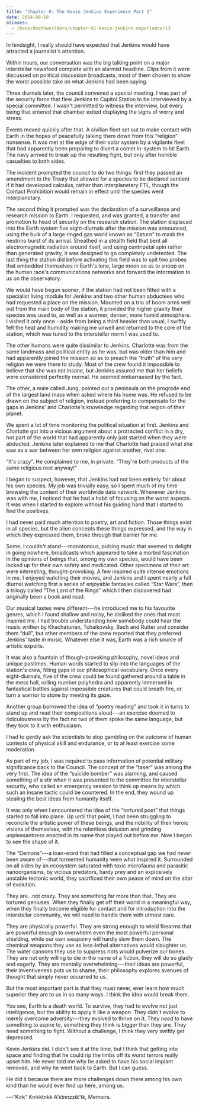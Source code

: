 ```yaml
---
title: "Chapter 0: The Kevin Jenkins Experience Part 3"
date: 2014-09-10
aliases:
  - /book/deathworlders/chapter-01-kevin-jenkins-experience/13
---
```


In hindsight, I really should have expected that Jenkins would have attracted a
journalist's attention.

Within hours, our conversation was the big talking point on a major interstellar
newsfeed complete with an alarmist headline. Clips from it were discussed on
political discussion broadcasts, most of them chosen to show the worst possible
take on what Jenkins had been saying.

Three diurnals later, the council convened a special meeting. I was part of the
security force that flew Jenkins to Capitol Station to be interviewed by a
special committee. I wasn't permitted to witness the interview, but every being
that entered that chamber exited displaying the signs of worry and stress.

Events moved quickly after that. A civilian fleet set out to make contact with
Earth in the hopes of peacefully talking them down from this “religion”
nonsense. It was met at the edge of their solar system by a vigilante fleet that
had apparently been preparing to divert a comet in-system to hit Earth. The navy
arrived to break up the resulting fight, but only after horrible casualties to
both sides.

The incident prompted the council to do two things: first they passed an
amendment to the Treaty that allowed for a species to be declared sentient if it
had developed calculus, rather than interplanetary FTL, though the Contact
Prohibition would remain in effect until the species went interplanetary.

The second thing it prompted was the declaration of a surveillance and research
mission to Earth. I requested, and was granted, a transfer and promotion to head
of security on the research station. The station displaced into the Earth system
five eight-diurnals after the mission was announced, using the bulk of a large
ringed gas world known as “Saturn” to mask the neutrino burst of its arrival.
Sheathed in a stealth field that bent all electromagnetic radiation around
itself, and using centripetal spin rather than generated gravity, it was
designed to go completely undetected. The last thing the station did before
activating this field was to spit two probes that embedded themselves in Earth's
lone, large moon so as to snoop on the human race's communications networks and
forward the information to us on the observatory.

We would have begun sooner, if the station had not been fitted with a specialist
living module for Jenkins and two other human abductees who had requested a
place on the mission. Mounted on a trio of boom arms well out from the main body
of the station, it provided the higher gravity their species was used to, as
well as a warmer, denser, more humid atmosphere. I visited it only once - aside
from being a third heavier than usual, I swiftly felt the heat and humidity
making me unwell and returned to the core of the station, which was tuned to the
interstellar norm I was used to.

The other humans were quite dissimilar to Jenkins. Charlotte was from the same
landmass and political entity as he was, but was older than him and had
apparently joined the mission so as to preach the “truth” of the very religion
we were there to study. Most of the crew found it impossible to believe that she
was not insane, but Jenkins assured me that her beliefs were considered
perfectly normal. He seemed embarrassed by the fact.

The other, a male called Jung, pointed out a peninsula on the prograde end of
the largest land mass when asked where his home was. He refused to be drawn on
the subject of religion, instead preferring to compensate for the gaps in
Jenkins' and Charlotte's knowledge regarding that region of their planet.

We spent a lot of time monitoring the political situation at first. Jenkins and
Charlotte got into a vicious argument about a protracted conflict in a dry, hot
part of the world that had apparently only just started when they were abducted.
Jenkins later explained to me that Charlotte had praised what she saw as a war
between her own religion against another, rival one.

“It's crazy”. He complained to me, in private. “They're both products of the
same religious root anyway!”

I began to suspect, however, that Jenkins had not been entirely fair about his
own species. My job was trivially easy, so I spent much of my time browsing the
content of their worldwide data network. Whenever Jenkins was with me, I noticed
that he had a habit of focusing on the worst aspects. It was when I started to
explore without his guiding hand that I started to find the positives.

I had never paid much attention to poetry, art and fiction. Those things exist
in all species, but the alien concepts these things expressed, and the way in
which they expressed them, broke through that barrier for me.

Some, I couldn't stand---monotonous, pulsing music that seemed to delight in
going nowhere, broadcasts which appeared to take a morbid fascination in the
opinions of beings that, among my own species, would have been locked up for
their own safety and medicated. Other specimens of their art were interesting,
thought-provoking. A few inspired quite intense emotions in me. I enjoyed
watching their movies, and Jenkins and I spent nearly a full diurnal watching
first a series of enjoyable fantasies called “Star Wars”, then a trilogy called
“The Lord of the Rings” which I then discovered had originally been a book and
read.

Our musical tastes were different---he introduced me to his favourite genres,
which I found shallow and noisy, he disliked the ones that most inspired me. I
had trouble understanding how somebody could hear the music written by
Khachaturian, Tchaikovsky, Bach and Rutter and consider them “dull”, but other
members of the crew reported that they preferred Jenkins' taste in music.
Whatever else it was, Earth was a rich source of artistic exports.

It was also a fountain of though-provoking philosophy, novel ideas and unique
pastimes. Human words started to slip into the languages of the station's crew,
filling gaps in our philosophical vocabulary. Once every eight-diurnals, five of
the crew could be found gathered around a table in the mess hall, rolling number
polyhedra and apparently immersed in fantastical battles against impossible
creatures that could breath fire, or turn a warrior to stone by meeting its
gaze.

Another group borrowed the idea of “poetry reading” and took it in turns to
stand up and read their compositions aloud---an exercise doomed to
ridiculousness by the fact no two of them spoke the same language, but they took
to it with enthusiasm.

I had to gently ask the scientists to stop gambling on the outcome of human
contests of physical skill and endurance, or to at least exercise some
moderation.

As part of my job, I was required to pass information of potential military
significance back to the Council. The concept of the “taser” was among the very
first. The idea of the “suicide bomber” was alarming, and caused something of a
stir when it was presented to the committee for interstellar security, who
called an emergency session to think up means by which such an insane tactic
could be countered. In the end, they wound up stealing the best ideas from
humanity itself.

It was only when I encountered the idea of the “tortured poet” that things
started to fall into place. Up until that point, I had been struggling to
reconcile the artistic power of these beings, and the nobility of their heroic
visions of themselves, with the relentless delusion and grinding unpleasantness
enacted in its name that played out before me. Now I began to see the shape of
it.

The “Demons”---a loan-word that had filled a conceptual gap we had never been
aware of---that tormented humanity were what inspired it. Surrounded on all
sides by an ecosystem saturated with toxic microfauna and parasitic
nanoorganisms, by vicious predators, hardy prey and an explosively unstable
tectonic world, they sacrificed their own peace of mind on the altar of
evolution.

They are...not crazy. They are something far more than that. They are tortured
geniuses. When they finally get off their world in a meaningful way, when they
finally become eligible for contact and for introduction into the interstellar
community, we will need to handle them with utmost care.

They are physically powerful. They are strong enough to wield firearms that are
powerful enough to overwhelm even the most powerful personal shielding, while
our own weaponry will hardly slow them down. The chemical weapons they use as
less-lethal alternatives would slaughter us. The water cannons they use to
suppress riots would pulverize our bones. They are not only willing to die in
the name of a fiction, they will do so gladly and eagerly. They are mentally
overwhelming---their ideas are powerful, their inventiveness puts us to shame,
their philosophy explores avenues of thought that simply never occurred to us.

But the most important part is that they must never, ever learn how much
superior they are to us in so many ways. I think the idea would break them.

You see, Earth is a death world. To survive, they had to evolve not just
intelligence, but the ability to apply it like a weapon. They didn't evolve to
merely overcome adversity---they evolved to thrive on it. They *need* to have
something to aspire to, something they think is bigger than they are. They need
something to fight. Without a challenge, I think they very swiftly get
depressed.

Kevin Jenkins did. I didn't see it at the time, but I think that getting into
space and finding that he could rip the limbs off its worst terrors really upset
him. He never told me why he asked to have his social implant removed, and why
he went back to Earth. But I can guess.

He did it because there are more challenges down there among his own kind than
he would ever find up here, among us.

---“Kirk” Krrkktnkk A'ktnnzzik'tk, Memoirs.
